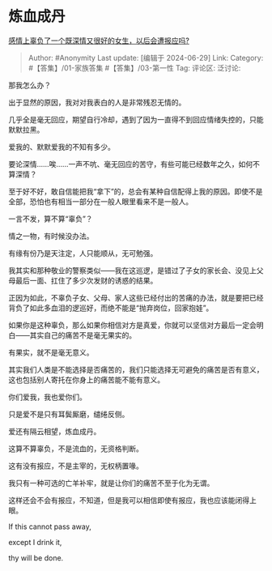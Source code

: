 # 炼血成丹
[感情上辜负了一个既深情又很好的女生，以后会遭报应吗?](https://www.zhihu.com/question/584647371/answer/3545595971)

> Author: #Anonymity
> Last update: [编辑于 2024-06-29]
> Link:
> Category: #【答集】/01-家族答集 #【答集】/03-第一性 
> Tag: 
> 评论区:
> 泛讨论:

那我怎么办？

出于显然的原因，我对对我表白的人是非常残忍无情的。

几乎全是毫无回应，期望自行冷却，遇到了因为一直得不到回应情绪失控的，只能默默拉黑。

爱我的、默默爱我的不知有多少。

要论深情……唉……一声不吭、毫无回应的苦守，有些可能已经数年之久，如何不算深情？

至于好不好，敢自信能把我“拿下”的，总会有某种自信配得上我的原因。即使不是全部，恐怕也有相当一部分在一般人眼里看来不是一般人。

一言不发，算不算“辜负”？

情之一物，有时候没办法。

有缘有份乃是天注定，人只能顺从，无可勉强。

我其实和那种敬业的警察类似——我在这巡逻，是错过了子女的家长会、没见上父母最后一面、扛住了多少次发财的诱惑的结果。

正因为如此，不辜负子女、父母、家人这些已经付出的苦痛的办法，就是要把已经背负了如此多血泪的逻巡好，而绝不能是“抛弃岗位，回家抱娃”。

如果你是这种辜负，那么如果你相信对方是真爱，你就可以坚信对方最后一定会明白——其实自己的痛苦不是毫无果实的。

有果实，就不是毫无意义。

其实我们人类是不能选择是否痛苦的，我们只能选择无可避免的痛苦是否有意义，这也包括别人寄托在你身上的痛苦能不能有意义。

你们爱我，我也爱你们。

只是爱不是只有耳鬓厮磨，缱绻反侧。

爱还有隔云相望，炼血成丹。

这算不算辜负，不是流血的，无资格判断。

这有没有报应，不是主宰的，无权柄置喙。

我只有一种可选的亡羊补牢，就是让你们的痛苦不至于化为无谓。

这样还会不会有报应，不知道，但是我可以相信即使有报应，我也应该能闭得上眼。

If this cannot pass away,

except I drink it,

thy will be done.